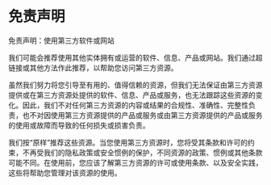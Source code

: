 # 免责声明

免责声明：使用第三方软件或网站

我们可能会推荐使用其他实体拥有或运营的软件、信息、产品或网站。我们通过超链接或其他方法作此推荐，以帮助您访问第三方资源。

虽然我们努力将您引导至有用的、值得信赖的资源，但我们无法保证由第三方资源提供或在第三方资源处提供的软件、信息、产品或服务，也无法跟踪这些资源的变化。因此，我们不对任何第三方资源的内容或结果的合规性、准确性、完整性负责，也不对因使用第三方资源提供的产品或服务或由第三方资源提供的产品或服务的使用或故障而导致的任何损失或损害负责。

我们按“原样”推荐这些资源。当您使用第三方资源时，您将受其条款和许可的约束，不再受我们的隐私政策或安全惯例的保护，不同资源的政策、惯例或其他条款可能不同。在使用前，您应该了解第三方资源的许可或使用条款、以及安全实践，这些将帮助您管理对该资源的使用。
